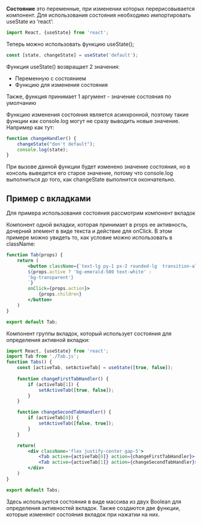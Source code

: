 **Состояние** это переменные, при изменении которых перерисовывается компонент. Для использования состояния необходимо импортировать useState из ‘react’:
```jsx
import React, {useState} from 'react';
```

Теперь можно использовать функцию useState();
```jsx
const [state, changeState] = useState('default');
```

Функция useState() возвращает 2 значения:
- Переменную с состоянием
- Функцию для изменения состояния

Также, функция принимает 1 аргумент - значение состояния по умолчанию

Функцию изменения состояния является асинхронной, поэтому такие функции как console.log могут не сразу выводить новые значение. Например как тут:
```jsx
function changeHandler() {
	changeState("don't default");
	console.log(state);
}
```

При вызове данной функции будет изменено значение состояния, но в консоль выведется его старое значение, потому что console.log выполниться до того, как changeState выполнится окончательно.
## Пример с вкладками
Для примера использования состояния рассмотрим компонент вкладок

Компонент одной вкладки, которая принимает в props ее активность, дочерний элемент в виде текста и действие для onClick. В этом примере можно увидеть то, как условие можно использовать в className:
```jsx
function Tab(props) {
    return (
        <button className={`text-lg py-1 px-2 rounded-lg  transition-all duration-200
        ${props.active ? 'bg-emerald-500 text-white' : 
        'bg-transparent'}        
        `}
        onClick={props.action}>
            {props.children}
        </button>
    )
}

export default Tab;
```

Компонент группы вкладок, который использует состояния для определения активной вкладки:
```jsx
import React, {useState} from 'react';
import Tab from './Tab.js';
function Tabs() {
    const [activeTab, setActiveTab] = useState([true, false]);
    
    function changeFirstTabHandler() {
        if (activeTab[1]) {
            setActiveTab([true, false]);
        }
    }

    function changeSecondTabHandler() {
        if (activeTab[0]) {
            setActiveTab([false, true]);
        }
    }

    return(
        <div className='flex justify-center gap-5'>
            <Tab active={activeTab[0]} action={changeFirstTabHandler}> Расходы</Tab>
            <Tab active={activeTab[1]} action={changeSecondTabHandler}>Доходы</Tab>
        </div>
    )
}

export default Tabs;
```
Здесь используется состояния в виде массива из двух Boolean для определения активностей вкладок. Также создаются две функции, которые изменяют состояния вкладок при нажатии на них.
